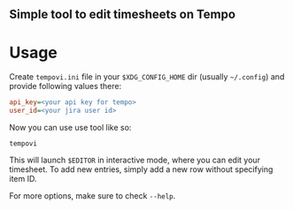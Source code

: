 Simple tool to edit timesheets on Tempo
---------------------------------------

# Usage

Create `tempovi.ini` file in your `$XDG_CONFIG_HOME` dir (usually `~/.config`)
and provide following values there:

```ini
api_key=<your api key for tempo>
user_id=<your jira user id>
```

Now you can use use tool like so:

```console
tempovi
```

This will launch `$EDITOR` in interactive mode, where you can edit your
timesheet. To add new entries, simply add a new row without specifying item ID.

For more options, make sure to check `--help`.
